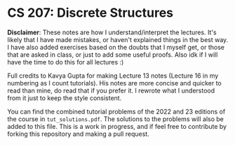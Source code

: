 # CS 207: Discrete Structures
**Disclaimer**: These notes are how I understand/interpret the lectures.
It's likely that I have made mistakes, or haven't explained things in the best way.
I have also added exercises based on the doubts that I myself get, or those that are asked in class, or just to add some useful proofs.
Also idk if I will have the time to do this for all lectures :)

Full credits to Kavya Gupta for making Lecture 13 notes (Lecture 16 in my numbering
as I count tutorials). His notes are more concise and quicker to read than mine, do 
read that if you prefer it. I rewrote what I understood from it just to keep the style consistent.

You can find the combined tutorial problems of the 2022 and 23 editions of the course in ```tut_solutions.pdf```. The solutions to the problems will also be added to this file. This is a work in progress, and if feel free to contribute by forking this repository and making a pull request.
